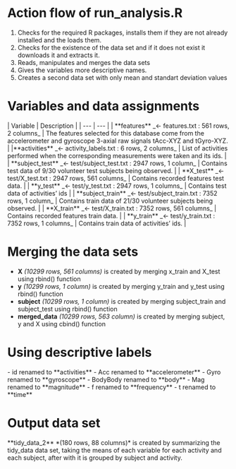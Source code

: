 <h1>Action flow of run_analysis.R</h1>

1. Checks for the required R packages, installs them if they are not already installed and the loads them.
2. Checks for the existence of the data set and if it does not exist it downloads it and extracts it.
3. Reads, manipulates and merges the data sets
4. Gives the variables more descriptive names.
5. Creates a second data set with only mean and standart deviation values

<h1>Variables and data assignments</h1>
| Variable | Description |
| --- | --- |
| **features** _<- features.txt : 561 rows, 2 columns_ | The features selected for this database come from the accelerometer and gyroscope 3-axial raw signals tAcc-XYZ and tGyro-XYZ. |
|**activities** _<- activity_labels.txt : 6 rows, 2 columns_ | List of activities performed when the corresponding measurements were taken and its ids. |
| **subject_test** _<- test/subject_test.txt : 2947 rows, 1 column_ | Contains test data of 9/30 volunteer test subjects being observed. |
| **X_test** _<- test/X_test.txt : 2947 rows, 561 columns_ | Contains recorded features test data. |
| **y_test** _<- test/y_test.txt : 2947 rows, 1 columns_ | Contains test data of activities’ ids |
| **subject_train** _<- test/subject_train.txt : 7352 rows, 1 column_ | Contains train data of 21/30 volunteer subjects being observed. |
| **X_train** _<- test/X_train.txt : 7352 rows, 561 columns_ | Contains recorded features train data. |
| **y_train** _<- test/y_train.txt : 7352 rows, 1 columns_ | Contains train data of activities’ ids. |

<h1>Merging the data sets</h1>

- **X** _(10299 rows, 561 columns)_ is created by merging x_train and X_test using rbind() function
- **y** _(10299 rows, 1 column)_ is created by merging y_train and y_test using rbind() function
- **subject** *(10299 rows, 1 column)* is created by merging subject_train and subject_test using rbind() function
- **merged_data** *(10299 rows, 563 column)* is created by merging subject, y and X using cbind() function

<h1>Using descriptive labels</h1>
- id renamed to **activities**
- Acc renamed to **accelerometer**
- Gyro renamed to **gyroscope**
- BodyBody renamed to **body**
- Mag renamed to **magnitude**
- f renamed to **frequency**
- t renamed to **time**

<h1>Output data set</h1>
**tidy_data_2** *(180 rows, 88 columns)* is created by summarizing the tidy_data data set, taking the means of each variable for each activity and each subject, after with it is grouped by subject and activity.
